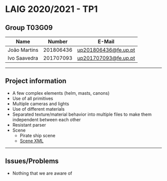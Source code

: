 # LAIG 2020/2021 - TP1

## Group T03G09
| Name             | Number    | E-Mail              |
| ---------------- | --------- | ------------------  |
| João Martins     | 201806436 | up201806436@fe.up.pt|
| Ivo Saavedra     | 201707093 | up201707093@fe.up.pt|

----
## Project information

- A few complex elements (helm, masts, canons)
- Use of all primitives
- Multiple cameras and lights
- Use of different materials
- Separated texture/material behavior into multiple files to make them
independent between each other
- Resistant parser
- Scene
  - Pirate ship scene
  - [Scene XML](scenes/LAIG_TP1_XML_T3_G09_v1.xml)
----
## Issues/Problems

- Nothing that we are aware of
